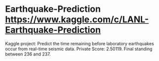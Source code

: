 # Earthquake-Prediction https://www.kaggle.com/c/LANL-Earthquake-Prediction
Kaggle project: Predict the time remaining before laboratory earthquakes occur from real-time seismic data. 
Private Score: 2.50119. Final standing between 236 and 237.
